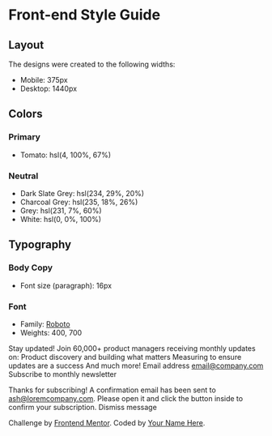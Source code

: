 # Front-end Style Guide

## Layout

The designs were created to the following widths:

- Mobile: 375px
- Desktop: 1440px

## Colors

### Primary

- Tomato: hsl(4, 100%, 67%)

### Neutral

- Dark Slate Grey: hsl(234, 29%, 20%)
- Charcoal Grey: hsl(235, 18%, 26%)
- Grey: hsl(231, 7%, 60%)
- White: hsl(0, 0%, 100%)

## Typography

### Body Copy

- Font size (paragraph): 16px

### Font

- Family: [Roboto](https://fonts.google.com/specimen/Roboto)
- Weights: 400, 700


<!-- Sign-up form start -->

  Stay updated! Join 60,000+ product managers receiving monthly updates on:
  Product discovery and building what matters Measuring to ensure updates are a
  success And much more! Email address email@company.com Subscribe to monthly
  newsletter

  <!-- Sign-up form end -->

  <!-- Success message start -->

  Thanks for subscribing! A confirmation email has been sent to
  ash@loremcompany.com. Please open it and click the button inside to confirm
  your subscription. Dismiss message

  <!-- Success message end -->

  <div class="attribution">
    Challenge by <a
      href="https://www.frontendmentor.io?ref=challenge"
      target="_blank">Frontend Mentor</a
    >. Coded by <a href="#">Your Name Here</a>.
  </div>